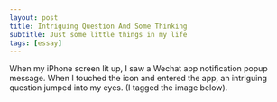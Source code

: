 ```yaml
---
layout: post
title: Intriguing Question And Some Thinking 
subtitle: Just some little things in my life
tags: [essay]
---
```


When my iPhone screen lit up, I saw a Wechat app notification popup message. When I touched the icon and entered the app, an intriguing question jumped into my eyes. (I tagged the image below).
